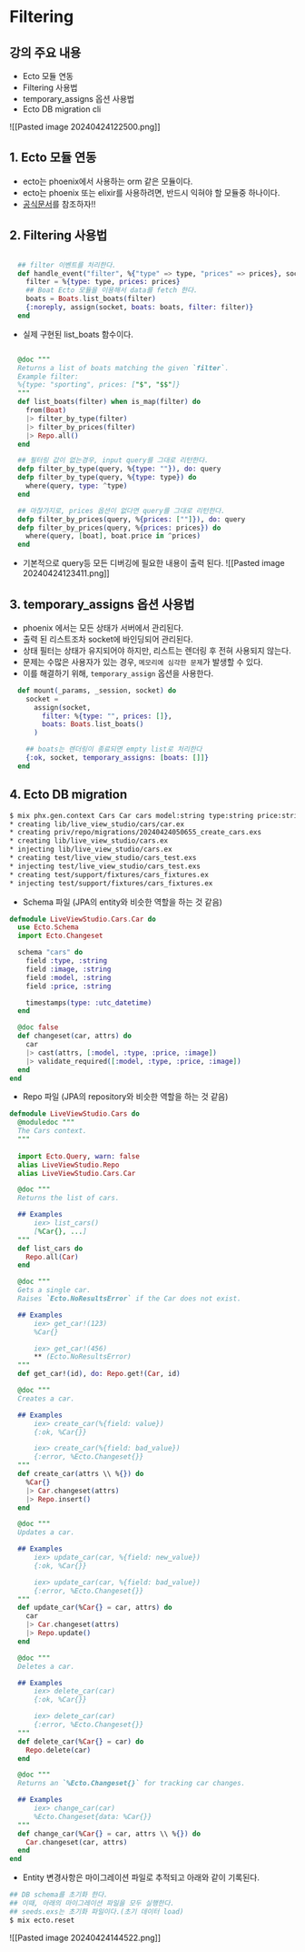 # Filtering

## 강의 주요 내용

* Ecto 모듈 연동
* Filtering 사용법
* temporary_assigns 옵션 사용법
* Ecto DB migration cli

![[Pasted image 20240424122500.png]]

## 1. Ecto 모듈 연동

* ecto는 phoenix에서 사용하는 orm 같은 모듈이다.
* ecto는 phoenix 또는 elixir를 사용하려면, 반드시 익혀야 할 모듈중 하나이다.
* [공식문서](https://hexdocs.pm/ecto/Ecto.html)를 참조하자!!

## 2. Filtering 사용법

```elixir

  ## filter 이벤트를 처리한다.
  def handle_event("filter", %{"type" => type, "prices" => prices}, socket) do
    filter = %{type: type, prices: prices}
    ## Boat Ecto 모듈을 이용해서 data를 fetch 한다.
    boats = Boats.list_boats(filter)
    {:noreply, assign(socket, boats: boats, filter: filter)}
  end
```

* 실제 구현된 list_boats 함수이다.
```elixir

  @doc """
  Returns a list of boats matching the given `filter`. 
  Example filter:
  %{type: "sporting", prices: ["$", "$$"]}
  """
  def list_boats(filter) when is_map(filter) do
    from(Boat)
    |> filter_by_type(filter)
    |> filter_by_prices(filter)
    |> Repo.all()
  end

  ## 필터링 값이 없는경우, input query를 그대로 리턴한다.
  defp filter_by_type(query, %{type: ""}), do: query  
  defp filter_by_type(query, %{type: type}) do
    where(query, type: ^type)
  end  

  ## 마찮가지로, prices 옵션이 없다면 query를 그대로 리턴한다.
  defp filter_by_prices(query, %{prices: [""]}), do: query
  defp filter_by_prices(query, %{prices: prices}) do
    where(query, [boat], boat.price in ^prices)
  end
```

* 기본적으로 query등 모든 디버깅에 필요한 내용이 출력 된다.
![[Pasted image 20240424123411.png]]

## 3. temporary_assigns 옵션 사용법

* phoenix 에서는 모든 상태가 서버에서 관리된다.
* 출력 된 리스트조차 socket에 바인딩되어 관리된다.
* 상태 필터는 상태가 유지되어야 하지만, 리스트는 렌더링 후 전혀 사용되지 않는다.
* 문제는 수많은 사용자가 있는 경우, `메모리에 심각한 문제`가 발생할 수 있다.
* 이를 해결하기 위해, `temporary_assign` 옵션을 사용한다.

```elixir
  def mount(_params, _session, socket) do
    socket =
      assign(socket,
        filter: %{type: "", prices: []},
        boats: Boats.list_boats()
      )  

    ## boats는 렌더링이 종료되면 empty list로 처리한다
    {:ok, socket, temporary_assigns: [boats: []]}
  end
```


## 4. Ecto DB migration

```bash
$ mix phx.gen.context Cars Car cars model:string type:string price:string image:string
* creating lib/live_view_studio/cars/car.ex
* creating priv/repo/migrations/20240424050655_create_cars.exs
* creating lib/live_view_studio/cars.ex
* injecting lib/live_view_studio/cars.ex
* creating test/live_view_studio/cars_test.exs
* injecting test/live_view_studio/cars_test.exs
* creating test/support/fixtures/cars_fixtures.ex
* injecting test/support/fixtures/cars_fixtures.ex
```

* Schema 파일 (JPA의 entity와 비슷한 역할을 하는 것 같음)
```elixir
defmodule LiveViewStudio.Cars.Car do
  use Ecto.Schema
  import Ecto.Changeset  

  schema "cars" do
    field :type, :string
    field :image, :string
    field :model, :string
    field :price, :string  

    timestamps(type: :utc_datetime)
  end  

  @doc false
  def changeset(car, attrs) do
    car
    |> cast(attrs, [:model, :type, :price, :image])
    |> validate_required([:model, :type, :price, :image])
  end
end
```

* Repo 파일 (JPA의 repository와 비슷한 역할을 하는 것 같음)
```elixir
defmodule LiveViewStudio.Cars do
  @moduledoc """
  The Cars context.
  """
  
  import Ecto.Query, warn: false
  alias LiveViewStudio.Repo
  alias LiveViewStudio.Cars.Car  

  @doc """
  Returns the list of cars.  

  ## Examples
      iex> list_cars()
      [%Car{}, ...]
  """
  def list_cars do
    Repo.all(Car)
  end  

  @doc """
  Gets a single car.
  Raises `Ecto.NoResultsError` if the Car does not exist. 

  ## Examples
      iex> get_car!(123)
      %Car{}  

      iex> get_car!(456)
      ** (Ecto.NoResultsError)
  """
  def get_car!(id), do: Repo.get!(Car, id)  

  @doc """
  Creates a car. 

  ## Examples
      iex> create_car(%{field: value})
      {:ok, %Car{}} 

      iex> create_car(%{field: bad_value})
      {:error, %Ecto.Changeset{}}
  """
  def create_car(attrs \\ %{}) do
    %Car{}
    |> Car.changeset(attrs)
    |> Repo.insert()
  end  

  @doc """
  Updates a car.  

  ## Examples
      iex> update_car(car, %{field: new_value})
      {:ok, %Car{}}  

      iex> update_car(car, %{field: bad_value})
      {:error, %Ecto.Changeset{}}
  """
  def update_car(%Car{} = car, attrs) do
    car
    |> Car.changeset(attrs)
    |> Repo.update()
  end  

  @doc """
  Deletes a car.  

  ## Examples
      iex> delete_car(car)
      {:ok, %Car{}}  

      iex> delete_car(car)
      {:error, %Ecto.Changeset{}}
  """
  def delete_car(%Car{} = car) do
    Repo.delete(car)
  end  

  @doc """
  Returns an `%Ecto.Changeset{}` for tracking car changes.  

  ## Examples
      iex> change_car(car)
      %Ecto.Changeset{data: %Car{}}
  """
  def change_car(%Car{} = car, attrs \\ %{}) do
    Car.changeset(car, attrs)
  end
end
```

* Entity 변경사항은 마이그레이션 파일로 추적되고 아래와 같이 기록된다.

```bash
## DB schema를 초기화 한다. 
## 이때, 아래의 마이그레이션 파일을 모두 실행한다.
## seeds.exs는 초기화 파일이다.(초기 데이터 load)
$ mix ecto.reset
```

![[Pasted image 20240424144522.png]]